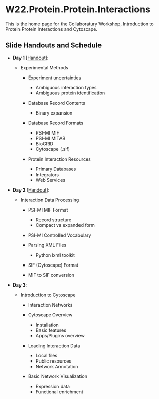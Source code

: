 # W22.Protein.Protein.Interactions

This is the home page for the Collaboratury Workshop, Introduction to Protein Protein Interactions and Cytoscape.

## Slide Handouts and Schedule

* **Day 1** [[Handout](materials/handouts/PPI_201905_DayIH.pdf)]:

  * Experimental Methods

      * Experiment uncertainties
          * Ambiguous interaction types
          * Ambiguous protein identification

      * Database Record Contents
          * Binary expansion

      * Database Record Formats
          * PSI-MI MIF
          * PSI-MI MITAB
          * BioGRID 
          * Cytoscape (.sif)

      * Protein Interaction Resources
          * Primary Databases
          * Integrators
          * Web Services

* **Day 2** [[Handout](materials/handouts/PPI_201905_DayIIH.pdf)]:

  * Interaction Data Processing
  
      * PSI-MI MIF Format
          * Record structure
          * Compact vs expanded form

      * PSI-MI Controlled Vocabulary

      * Parsing XML Files
          * Python lxml toolkit

      * SIF (Cytoscape) Format

      * MIF to SIF conversion
   
* **Day 3**:

  * Introduction to Cytoscape

      * Interaction Networks
         
      * Cytoscape Overview
          * Installation
          * Basic features
          * Apps/Plugins overview

      * Loading Interaction Data
          * Local files
          * Public resources
          * Network Annotation
    
      * Basic Network Visualization
          * Expression data
          * Functional enrichment

